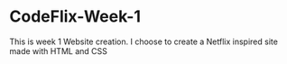 # CodeFlix-Week-1

This is week 1 Website creation. I choose to create a Netflix inspired site made with HTML and CSS
